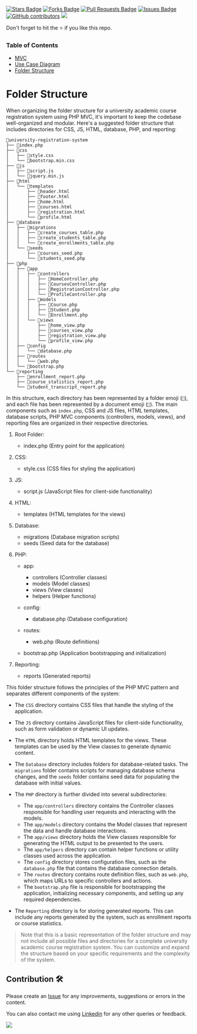 <a href="https://github.com/drshahizan/software-engineering/stargazers"><img src="https://img.shields.io/github/stars/drshahizan/software-engineering" alt="Stars Badge"/></a>
<a href="https://github.com/drshahizan/software-engineering/network/members"><img src="https://img.shields.io/github/forks/drshahizan/software-engineering" alt="Forks Badge"/></a>
<a href="https://github.com/drshahizan/software-engineering/pulls"><img src="https://img.shields.io/github/issues-pr/drshahizan/software-engineering" alt="Pull Requests Badge"/></a>
<a href="https://github.com/drshahizan/software-engineering"><img src="https://img.shields.io/github/issues/drshahizan/software-engineering" alt="Issues Badge"/></a>
<a href="https://github.com/drshahizan/software-engineering/graphs/contributors"><img alt="GitHub contributors" src="https://img.shields.io/github/contributors/drshahizan/software-engineering?color=2b9348"></a>
![](https://visitor-badge.glitch.me/badge?page_id=drshahizan/software-engineering)

Don't forget to hit the :star: if you like this repo.

### Table of Contents

- [MVC](p1.md)
- [Use Case Diagram](p2.md)
- [Folder Structure](p3.md)

# Folder Structure

When organizing the folder structure for a university academic course registration system using PHP MVC, it's important to keep the codebase well-organized and modular. Here's a suggested folder structure that includes directories for CSS, JS, HTML, database, PHP, and reporting:

```
📁university-registration-system
├── 📄index.php
├── 📁css
│   ├── 📄style.css
│   └── 📄bootstrap.min.css
├── 📁js
│   ├── 📄script.js
│   └── 📄jquery.min.js
├── 📁html
│   └── 📁templates
│       ├── 📄header.html
│       ├── 📄footer.html
│       ├── 📄home.html
│       ├── 📄courses.html
│       ├── 📄registration.html
│       └── 📄profile.html
├── 📁database
│   ├── 📁migrations
│   │   ├── 📄create_courses_table.php
│   │   ├── 📄create_students_table.php
│   │   └── 📄create_enrollments_table.php
│   └── 📁seeds
│       ├── 📄courses_seed.php
│       └── 📄students_seed.php
├── 📁php
│   ├── 📁app
│   │   ├── 📁controllers
│   │   │   ├── 📄HomeController.php
│   │   │   ├── 📄CoursesController.php
│   │   │   ├── 📄RegistrationController.php
│   │   │   └── 📄ProfileController.php
│   │   ├── 📁models
│   │   │   ├── 📄Course.php
│   │   │   ├── 📄Student.php
│   │   │   └── 📄Enrollment.php
│   │   └── 📁views
│   │       ├── 📄home_view.php
│   │       ├── 📄courses_view.php
│   │       ├── 📄registration_view.php
│   │       └── 📄profile_view.php
│   ├── 📁config
│   │   └── 📄database.php
│   ├── 📁routes
│   │   └── 📄web.php
│   └── 📄bootstrap.php
└── 📁reporting
    ├── 📄enrollment_report.php
    ├── 📄course_statistics_report.php
    └── 📄student_transcript_report.php
```
In this structure, each directory has been represented by a folder emoji (`📁`), and each file has been represented by a document emoji (`📄`). The main components such as `index.php`, CSS and JS files, HTML templates, database scripts, PHP MVC components (controllers, models, views), and reporting files are organized in their respective directories.

1. Root Folder:
   - index.php (Entry point for the application)

2. CSS:
   - style.css (CSS files for styling the application)

3. JS:
   - script.js (JavaScript files for client-side functionality)

4. HTML:
   - templates (HTML templates for the views)

5. Database:
   - migrations (Database migration scripts)
   - seeds (Seed data for the database)

6. PHP:
   - app:
     - controllers (Controller classes)
     - models (Model classes)
     - views (View classes)
     - helpers (Helper functions)

   - config:
     - database.php (Database configuration)

   - routes:
     - web.php (Route definitions)

   - bootstrap.php (Application bootstrapping and initialization)

7. Reporting:
   - reports (Generated reports)

This folder structure follows the principles of the PHP MVC pattern and separates different components of the system:

- The `CSS` directory contains CSS files that handle the styling of the application.
- The `JS` directory contains JavaScript files for client-side functionality, such as form validation or dynamic UI updates.
- The `HTML` directory holds HTML templates for the views. These templates can be used by the View classes to generate dynamic content.
- The `Database` directory includes folders for database-related tasks. The `migrations` folder contains scripts for managing database schema changes, and the `seeds` folder contains seed data for populating the database with initial values.
- The `PHP` directory is further divided into several subdirectories:
  - The `app/controllers` directory contains the Controller classes responsible for handling user requests and interacting with the models.
  - The `app/models` directory contains the Model classes that represent the data and handle database interactions.
  - The `app/views` directory holds the View classes responsible for generating the HTML output to be presented to the users.
  - The `app/helpers` directory can contain helper functions or utility classes used across the application.
  - The `config` directory stores configuration files, such as the `database.php` file that contains the database connection details.
  - The `routes` directory contains route definition files, such as `web.php`, which maps URLs to specific controllers and actions.
  - The `bootstrap.php` file is responsible for bootstrapping the application, initializing necessary components, and setting up any required dependencies.

- The `Reporting` directory is for storing generated reports. This can include any reports generated by the system, such as enrollment reports or course statistics.

> Note that this is a basic representation of the folder structure and may not include all possible files and directories for a complete university academic course registration system. You can customize and expand the structure based on your specific requirements and the complexity of the system.

## Contribution 🛠️
Please create an [Issue](https://github.com/drshahizan/software-engineering/issues) for any improvements, suggestions or errors in the content.

You can also contact me using [Linkedin](https://www.linkedin.com/in/drshahizan/) for any other queries or feedback.

![](https://visitor-badge.glitch.me/badge?page_id=drshahizan)
